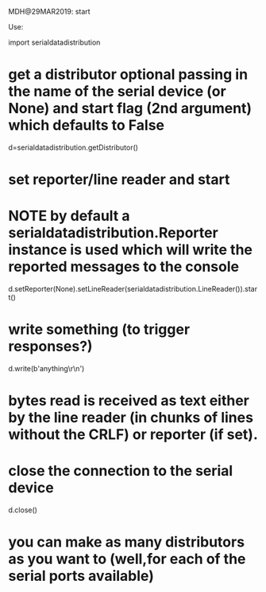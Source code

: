 MDH@29MAR2019: start

Use:


import serialdatadistribution

# get a distributor optional passing in the name of the serial device (or None) and start flag (2nd argument) which defaults to False
d=serialdatadistribution.getDistributor()

# set reporter/line reader and start
# NOTE by default a serialdatadistribution.Reporter instance is used which will write the reported messages to the console
d.setReporter(None).setLineReader(serialdatadistribution.LineReader()).start()

# write something (to trigger responses?)
d.write(b'anything\r\n')

# bytes read is received as text either by the line reader (in chunks of lines without the CRLF) or reporter (if set).

# close the connection to the serial device
d.close()

# you can make as many distributors as you want to (well,for each of the serial ports available)
